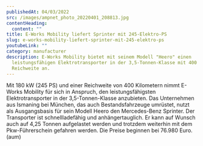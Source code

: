 ```yaml
---
publishedAt: 04/03/2022
src: /images/ampnet_photo_20220401_208813.jpg
contentHeading:
  content: ""
title: E-Works Mobility liefert Sprinter mit 245-Elektro-PS
slug: e-works-mobility-liefert-sprinter-mit-245-elektro-ps
youtubeLink: ""
category: manufacturer
description: E-Works Mobility bietet mit seinem Modell "Heero" einen
  leistungsfähigen Elektrotransporter in der 3,5-Tonnen-Klasse mit 400 km
  Reichweite an.
---
```


Mit 180 kW (245 PS) und einer Reichweite von 400 Kilometern nimmt E-Works Mobility für sich in Anspruch, den leistungsfähigsten Elektrotransporter in der 3,5-Tonnen-Klasse anzubieten. Das Unternehmen aus Ismaning bei München, das auch Bestandsfahrzeuge umrüstet, nutzt als Ausgangsbasis für sein Modell Heero den Mercedes-Benz Sprinter. Der Transporter ist schnellladefähig und anhängertauglich. Er kann auf Wunsch auch auf 4,25 Tonnen aufgelastet werden und trotzdem weiterhin mit dem Pkw-Führerschein gefahren werden. Die Preise beginnen bei 76.980 Euro. (aum)
